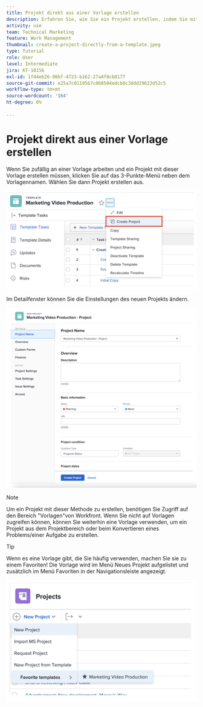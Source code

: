 ```yaml
---
title: Projekt direkt aus einer Vorlage erstellen
description: Erfahren Sie, wie Sie ein Projekt erstellen, indem Sie mit einer bereits erstellten Vorlage beginnen.
activity: use
team: Technical Marketing
feature: Work Management
thumbnail: create-a-project-directly-from-a-template.jpeg
type: Tutorial
role: User
level: Intermediate
jira: KT-10156
exl-id: 1f44eb26-98bf-4723-b162-27a4f8cb8177
source-git-commit: e25a7c0119567c068504edcb8c3ddd29622d52c5
workflow-type: tm+mt
source-wordcount: '164'
ht-degree: 0%

---
```


# Projekt direkt aus einer Vorlage erstellen

Wenn Sie zufällig an einer Vorlage arbeiten und ein Projekt mit dieser Vorlage erstellen müssen, klicken Sie auf das 3-Punkte-Menü neben dem Vorlagennamen. Wählen Sie dann Projekt erstellen aus.

![Option &quot;Projekt erstellen&quot;im Menü](assets/direct-template-01.png)

Im Detailfenster können Sie die Einstellungen des neuen Projekts ändern.

![Seite zur Projekterstellung](assets/direct-template-02.png)

>[!NOTE]
>
>Um ein Projekt mit dieser Methode zu erstellen, benötigen Sie Zugriff auf den Bereich &quot;Vorlagen&quot;von Workfront. Wenn Sie nicht auf Vorlagen zugreifen können, können Sie weiterhin eine Vorlage verwenden, um ein Projekt aus dem Projektbereich oder beim Konvertieren eines Problems/einer Aufgabe zu erstellen.

>[!TIP]
>
>Wenn es eine Vorlage gibt, die Sie häufig verwenden, machen Sie sie zu einem Favoriten! Die Vorlage wird im Menü Neues Projekt aufgelistet und zusätzlich im Menü Favoriten in der Navigationsleiste angezeigt.


![Neue Projektvorlagen](assets/direct-template-03.png)
